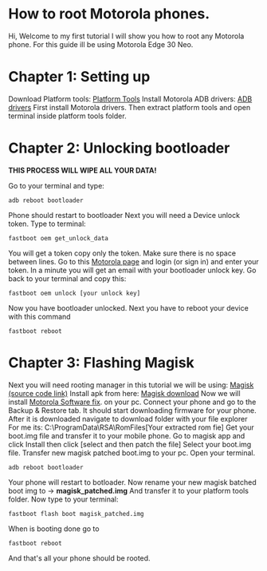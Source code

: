 ﻿# How to root Motorola phones.

Hi, 
Welcome to my first tutorial I will show you how to root any Motorola phone.
For this guide ill be using Motorola Edge 30 Neo.


# Chapter 1: Setting up

Download Platform tools: [Platform Tools](https://dl.google.com/android/repository/platform-tools-latest-windows.zip)
Install Motorola ADB drivers: [ADB drivers](https://en-us.support.motorola.com/app/usb-drivers)
First install Motorola drivers.
Then extract platform tools and open terminal inside platform tools folder.

# Chapter 2: Unlocking bootloader
**THIS PROCESS WILL WIPE ALL YOUR DATA!**

Go to your terminal and type:

    adb reboot bootloader
    
  Phone should restart to bootloader
  Next you will need a Device unlock token.
  Type to terminal:


    fastboot oem get_unlock_data

You will get a token copy only the token.
Make sure there is no space between lines.
Go to this [Motorola page](https://en-us.support.motorola.com/app/standalone/bootloader/unlock-your-device-a) and login (or sign in) and enter  your token.
In a minute you will get an email with your bootloader unlock key.
Go back to your terminal and copy this:

    fastboot oem unlock [your unlock key]
  Now you have bootloader unlocked.
  Next you have to reboot your device with this command
  

    fastboot reboot

# Chapter 3: Flashing Magisk
Next you will need rooting manager in this tutorial we will be using: [Magisk (source code link)](https://github.com/topjohnwu/Magisk) 
Install apk from here: [Magisk download](https://github.com/topjohnwu/Magisk/releases/tag/v29.0)
Now we will install [Motorola Software fix](https://en-us.support.motorola.com/app/softwarefix). on your pc.
Connect your phone and go to the Backup & Restore tab.
It should start downloading firmware for your phone.
After it is downloaded navigate to download folder with your file explorer   
For me its: C:\ProgramData\RSA\RomFiles\[Your extracted rom fie] 
Get your boot.img file and transfer it to your mobile phone.
Go to magisk app and click Install then click [select and then patch the file]
Select your boot.img file.
Transfer new magisk patched boot.img to your pc.
Open your terminal.

    adb reboot bootloader
Your phone will restart to botloader.
Now rename your new magisk batched boot img to -> **magisk_patched.img**
And transfer it to your platform tools folder.
Now type to your terminal:

    fastboot flash boot magisk_patched.img
  When is booting done go to 
  

    fastboot reboot
  And that's all your phone should be rooted. 



